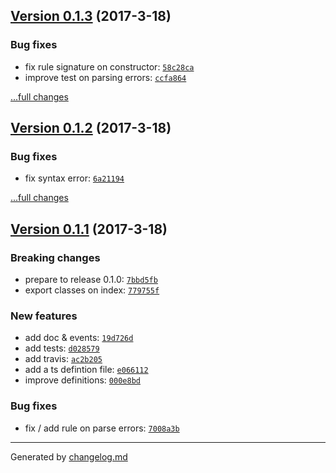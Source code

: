 ## [Version 0.1.3](https://github.com/glayzzle/code-snipper/releases/tag/v0.1.3) (2017-3-18)

### Bug fixes

- fix rule signature on constructor: [`58c28ca`](https://github.com/glayzzle/code-snipper/commit/58c28ca)
- improve test on parsing errors: [`ccfa864`](https://github.com/glayzzle/code-snipper/commit/ccfa864)

[...full changes](https://github.com/glayzzle/code-snipper/compare/v0.1.2...v0.1.3)

## [Version 0.1.2](https://github.com/glayzzle/code-snipper/releases/tag/v0.1.2) (2017-3-18)

### Bug fixes

- fix syntax error: [`6a21194`](https://github.com/glayzzle/code-snipper/commit/6a21194)

[...full changes](https://github.com/glayzzle/code-snipper/compare/v0.1.1...v0.1.2)

## [Version 0.1.1](https://github.com/glayzzle/code-snipper/releases/tag/v0.1.1) (2017-3-18)

### Breaking changes

- prepare to release 0.1.0: [`7bbd5fb`](https://github.com/glayzzle/code-snipper/commit/7bbd5fb)
- export classes on index: [`779755f`](https://github.com/glayzzle/code-snipper/commit/779755f)

### New features

- add doc & events: [`19d726d`](https://github.com/glayzzle/code-snipper/commit/19d726d)
- add tests: [`d028579`](https://github.com/glayzzle/code-snipper/commit/d028579)
- add travis: [`ac2b205`](https://github.com/glayzzle/code-snipper/commit/ac2b205)
- add a ts defintion file: [`e066112`](https://github.com/glayzzle/code-snipper/commit/e066112)
- improve definitions: [`000e8bd`](https://github.com/glayzzle/code-snipper/commit/000e8bd)

### Bug fixes

- fix / add rule on parse errors: [`7008a3b`](https://github.com/glayzzle/code-snipper/commit/7008a3b)

---

Generated by [changelog.md](https://github.com/egoist/changelog.md)

